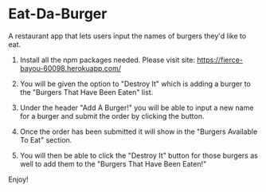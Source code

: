 # Eat-Da-Burger
A restaurant app that lets users input the names of burgers they'd like to eat.

1. Install all the npm packages needed. Please visit site: https://fierce-bayou-60098.herokuapp.com/

2. You will be given the option to "Destroy It" which is adding a burger to the "Burgers That Have Been Eaten" list.

3. Under the header "Add A Burger!" you will be able to input a new name for a burger and submit the order by clicking the button.

4. Once the order has been submitted it will show in the "Burgers Available To Eat" section.

5. You will then be able to click the "Destroy It" button for those burgers as well to add them to the "Burgers That Have Been Eaten!"

Enjoy!
